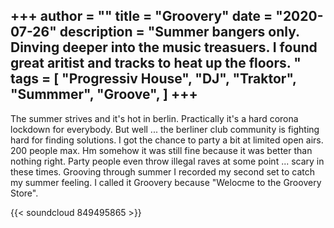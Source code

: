 +++
author = ""
title = "Groovery"
date = "2020-07-26"
description = "Summer bangers only. Dinving deeper into the music treasuers. I found great aritist and tracks to heat up the floors. "
tags = [
    "Progressiv House",
    "DJ",
    "Traktor",
    "Summmer",
    "Groove",
]
+++
---

The summer strives and it's hot in berlin. Practically it's a hard corona lockdown for everybody. But well ... the berliner club community is fighting hard for finding solutions. I got the chance to party a bit at limited open airs. 200 people max. Hm somehow it was still fine because it was better than nothing right. Party people even throw illegal raves at some point ... scary in these times.
Grooving through summer I recorded my second set to catch my summer feeling. I called it Groovery because "Welocme to the Groovery Store".

{{< soundcloud 849495865 >}}